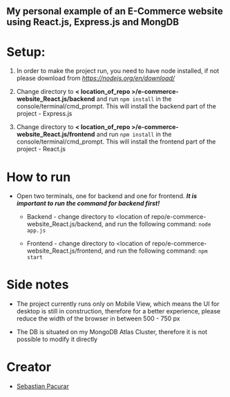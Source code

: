 ## My personal example of an E-Commerce website using React.js, Express.js and MongDB



# Setup:
1) In order to make the project run, you need to have node installed, if not please download from *https://nodejs.org/en/download/*

2) Change directory to **< location_of_repo >/e-commerce-website_React.js/backend** and run ```npm install``` in the console/terminal/cmd_prompt. This will install the backend part of the project - Express.js

3) Change directory to **< location_of_repo >/e-commerce-website_React.js/frontend** and run ```npm install``` in the console/terminal/cmd_prompt. This will install the frontend part of the project - React.js



# How to run 

* Open two terminals, one for backend and one for frontend. ***It is important to run the command for backend first!***
    * Backend - change directory to <location of repo/e-commerce-website_React.js/backend, and run the following command:
    ```node app.js```
    
    * Frontend - change directory to <location of repo/e-commerce-website_React.js/frontend, and run the following command:
    ```npm start```



# Side notes

* The project currently runs only on Mobile View, which means the UI for desktop is still in construction, therefore for a better experience, please reduce the width of the browser in between 500 - 750 px

* The DB is situated on my MongoDB Atlas Cluster, therefore it is not possible to modify it directly


# Creator
* [Sebastian Pacurar](https://github.com/sebastianpacurar)
